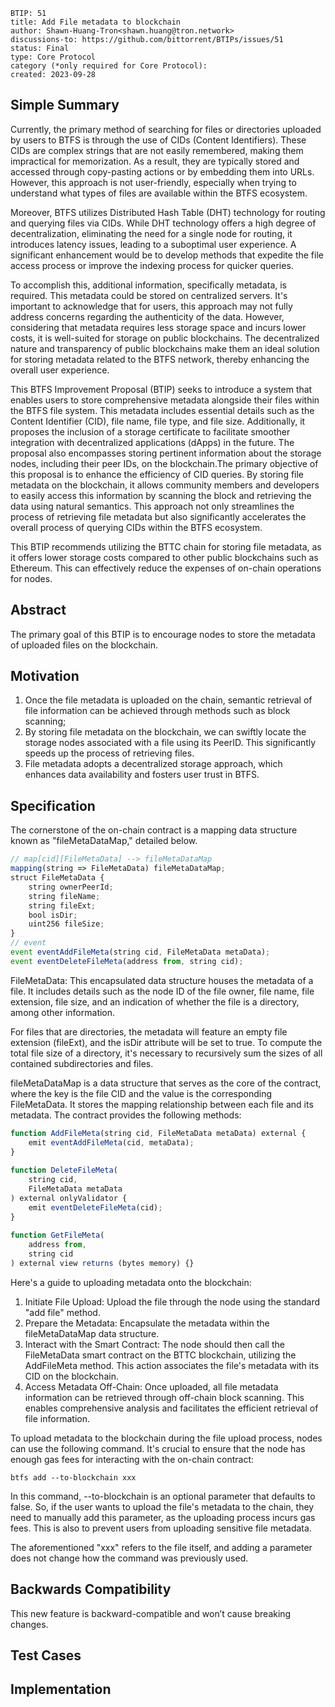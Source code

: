 
```
BTIP: 51
title: Add File metadata to blockchain
author: Shawn-Huang-Tron<shawn.huang@tron.network>
discussions-to: https://github.com/bittorrent/BTIPs/issues/51
status: Final
type: Core Protocol
category (*only required for Core Protocol):
created: 2023-09-28
```

## Simple Summary

Currently, the primary method of searching for files or directories uploaded by users to BTFS is through the use of CIDs (Content Identifiers). These CIDs are complex strings that are not easily remembered, making them impractical for memorization. As a result, they are typically stored and accessed through copy-pasting actions or by embedding them into URLs.  However, this approach is not user-friendly, especially when trying to understand what types of files are available within the BTFS ecosystem.

Moreover, BTFS utilizes Distributed Hash Table (DHT) technology for routing and querying files via CIDs. While DHT technology offers a high degree of decentralization, eliminating the need for a single node for routing, it introduces latency issues, leading to a suboptimal user experience. A significant enhancement would be to develop methods that expedite the file access process or improve the indexing process for quicker queries.

To accomplish this, additional information, specifically metadata, is required. This metadata could be stored on centralized servers. It's important to acknowledge that for users, this approach may not fully address concerns regarding the authenticity of the data. However, considering that metadata requires less storage space and incurs lower costs, it is well-suited for storage on public blockchains. The decentralized nature and transparency of public blockchains make them an ideal solution for storing metadata related to the BTFS network, thereby enhancing the overall user experience.

This BTFS Improvement Proposal (BTIP) seeks to introduce a system that enables users to store comprehensive metadata alongside their files within the BTFS file system. This metadata includes essential details such as the Content Identifier (CID), file name, file type, and file size. Additionally, it proposes the inclusion of a storage certificate to facilitate smoother integration with decentralized applications (dApps) in the future. The proposal also encompasses storing pertinent information about the storage nodes, including their peer IDs, on the blockchain.The primary objective of this proposal is to enhance the efficiency of CID queries. By storing file metadata on the blockchain, it allows community members and developers to easily access this information by scanning the block and retrieving the data using natural semantics. This approach not only streamlines the process of retrieving file metadata but also significantly accelerates the overall process of querying CIDs within the BTFS ecosystem.

This BTIP recommends utilizing the BTTC chain for storing file metadata, as it offers lower storage costs compared to other public blockchains such as Ethereum. This can effectively reduce the expenses of on-chain operations for nodes.

## Abstract

The primary goal of this BTIP is to encourage nodes to store the metadata of uploaded files on the blockchain.

## Motivation

1. Once the file metadata is uploaded on the chain, semantic retrieval of file information can be achieved through methods such as block scanning;
2. By storing file metadata on the blockchain, we can swiftly locate the storage nodes associated with a file using its PeerID. This significantly speeds up the process of retrieving files.
3. File metadata adopts a decentralized storage approach, which enhances data availability and fosters user trust in BTFS.

## Specification

The cornerstone of the on-chain contract is a mapping data structure known as "fileMetaDataMap," detailed below.

```javascript
// map[cid][FileMetaData] --> fileMetaDataMap
mapping(string => FileMetaData) fileMetaDataMap;
struct FileMetaData {
    string ownerPeerId;
    string fileName;
    string fileExt;
    bool isDir;
    uint256 fileSize;
}
// event
event eventAddFileMeta(string cid, FileMetaData metaData);
event eventDeleteFileMeta(address from, string cid);
```

FileMetaData: This encapsulated data structure houses the metadata of a file. It includes details such as the node ID of the file owner, file name, file extension, file size, and an indication of whether the file is a directory, among other information.

For files that are directories, the metadata will feature an empty file extension (fileExt), and the isDir attribute will be set to true. To compute the total file size of a directory, it's necessary to recursively sum the sizes of all contained subdirectories and files.

fileMetaDataMap is a data structure that serves as the core of the contract, where the key is the file CID and the value is the corresponding FileMetaData. It stores the mapping relationship between each file and its metadata.
The contract provides the following methods:

```javascript
function AddFileMeta(string cid, FileMetaData metaData) external {
    emit eventAddFileMeta(cid, metaData);
}
 
function DeleteFileMeta(
    string cid,
    FileMetaData metaData
) external onlyValidator {
    emit eventDeleteFileMeta(cid);
}
 
function GetFileMeta(
    address from,
    string cid
) external view returns (bytes memory) {}
```

Here's a guide to uploading metadata onto the blockchain:

1. Initiate File Upload: Upload the file through the node using the standard "add file" method.
2. Prepare the Metadata: Encapsulate the metadata within the fileMetaDataMap data structure.
3. Interact with the Smart Contract: The node should then call the FileMetaData smart contract on the BTTC blockchain, utilizing the AddFileMeta method. This action associates the file's metadata with its CID on the blockchain.
4. Access Metadata Off-Chain: Once uploaded, all file metadata information can be retrieved through off-chain block scanning. This enables comprehensive analysis and facilitates the efficient retrieval of file information.

To upload metadata to the blockchain during the file upload process, nodes can use the following command. It's crucial to ensure that the node has enough gas fees for interacting with the on-chain contract:

```shell
btfs add --to-blockchain xxx
```

In this command, --to-blockchain is an optional parameter that defaults to false. So, if the user wants to upload the file's metadata to the chain, they need to manually add this parameter, as the uploading process incurs gas fees. This is also to prevent users from uploading sensitive file metadata.

The aforementioned "xxx" refers to the file itself, and adding a parameter does not change how the command was previously used.

## Backwards Compatibility

This new feature is backward-compatible and won’t cause breaking changes.

## Test Cases

## Implementation
